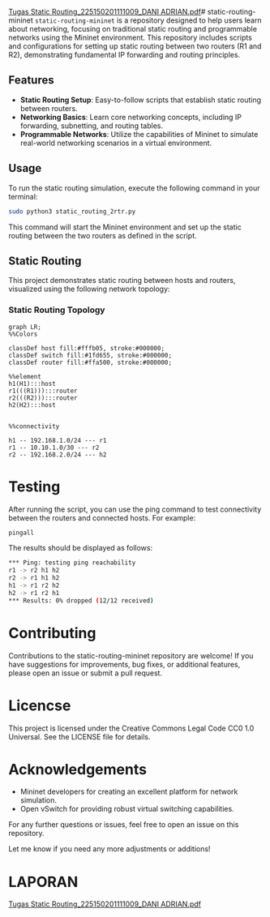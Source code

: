 [Tugas Static Routing_225150201111009_DANI ADRIAN.pdf](https://github.com/user-attachments/files/17355935/Tugas.Static.Routing_225150201111009_DANI.ADRIAN.pdf)# static-routing-mininet
`static-routing-mininet` is a repository designed to help users learn about networking, focusing on traditional static routing and programmable networks using the Mininet environment. This repository includes scripts and configurations for setting up static routing between two routers (R1 and R2), demonstrating fundamental IP forwarding and routing principles.

## Features
- **Static Routing Setup**: Easy-to-follow scripts that establish static routing between routers.
- **Networking Basics**: Learn core networking concepts, including IP forwarding, subnetting, and routing tables.
- **Programmable Networks**: Utilize the capabilities of Mininet to simulate real-world networking scenarios in a virtual environment.

## Usage
To run the static routing simulation, execute the following command in your terminal:
```bash
sudo python3 static_routing_2rtr.py
```
This command will start the Mininet environment and set up the static routing between the two routers as defined in the script.

## Static Routing
This project demonstrates static routing between hosts and routers, visualized using the following network topology:

### Static Routing Topology

```mermaid
graph LR;
%%Colors

classDef host fill:#fffb05, stroke:#000000;
classDef switch fill:#1fd655, stroke:#000000;
classDef router fill:#ffa500, stroke:#000000;

%%element
h1(H1):::host
r1(((R1))):::router
r2(((R2))):::router
h2(H2):::host


%%connectivity

h1 -- 192.168.1.0/24 --- r1
r1 -- 10.10.1.0/30 --- r2
r2 -- 192.168.2.0/24 --- h2

```

# Testing
After running the script, you can use the ping command to test connectivity between the routers and connected hosts. For example:
```bash
pingall
```

The results should be displayed as follows:
```bash
*** Ping: testing ping reachability
r1 -> r2 h1 h2
r2 -> r1 h1 h2
h1 -> r1 r2 h2
h2 -> r1 r2 h1
*** Results: 0% dropped (12/12 received)
```

# Contributing
Contributions to the static-routing-mininet repository are welcome! If you have suggestions for improvements, bug fixes, or additional features, please open an issue or submit a pull request.

# Licencse
This project is licensed under the Creative Commons Legal Code CC0 1.0 Universal. See the LICENSE file for details.

# Acknowledgements
- Mininet developers for creating an excellent platform for network simulation.
- Open vSwitch for providing robust virtual switching capabilities.

For any further questions or issues, feel free to open an issue on this repository.

Let me know if you need any more adjustments or additions!


# LAPORAN

[Tugas Static Routing_225150201111009_DANI ADRIAN.pdf](https://github.com/user-attachments/files/17355936/Tugas.Static.Routing_225150201111009_DANI.ADRIAN.pdf)
